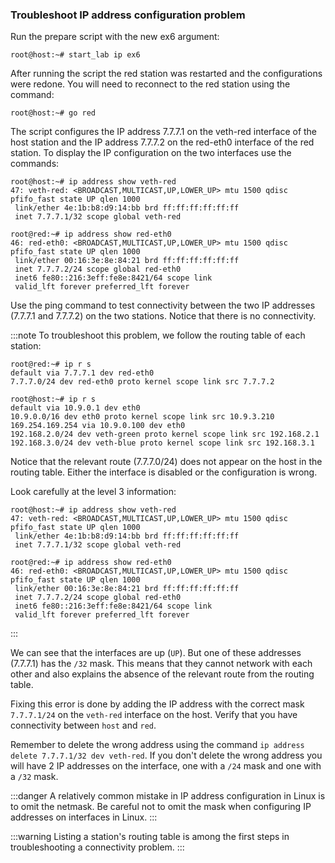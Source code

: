 ### Troubleshoot IP address configuration problem

Run the prepare script with the new ex6 argument:
```shell-command
root@host:~# start_lab ip ex6
```

After running the script the red station was restarted and the configurations were redone. You will need to reconnect to the red station using the command:
```shell-command
root@host:~# go red
```
The script configures the IP address 7.7.7.1 on the veth-red interface of the host station and the IP address 7.7.7.2 on the red-eth0 interface of the red station. To display the IP configuration on the two interfaces use the commands:
```shell-command
root@host:~# ip address show veth-red
47: veth-red: <BROADCAST,MULTICAST,UP,LOWER_UP> mtu 1500 qdisc pfifo_fast state UP qlen 1000
 link/ether 4e:1b:b8:d9:14:bb brd ff:ff:ff:ff:ff:ff
 inet 7.7.7.1/32 scope global veth-red
```

```shell-command
root@red:~# ip address show red-eth0
46: red-eth0: <BROADCAST,MULTICAST,UP,LOWER_UP> mtu 1500 qdisc pfifo_fast state UP qlen 1000
 link/ether 00:16:3e:8e:84:21 brd ff:ff:ff:ff:ff:ff
 inet 7.7.7.2/24 scope global red-eth0
 inet6 fe80::216:3eff:fe8e:8421/64 scope link
 valid_lft forever preferred_lft forever
```
Use the ping command to test connectivity between the two IP addresses (7.7.7.1 and 7.7.7.2) on the two stations. Notice that there is no connectivity.

:::note
To troubleshoot this problem, we follow the routing table of each station:
```shell-command
root@red:~# ip r s
default via 7.7.7.1 dev red-eth0
7.7.7.0/24 dev red-eth0 proto kernel scope link src 7.7.7.2
```

```shell-command
root@host:~# ip r s
default via 10.9.0.1 dev eth0
10.9.0.0/16 dev eth0 proto kernel scope link src 10.9.3.210
169.254.169.254 via 10.9.0.100 dev eth0
192.168.2.0/24 dev veth-green proto kernel scope link src 192.168.2.1
192.168.3.0/24 dev veth-blue proto kernel scope link src 192.168.3.1
```

Notice that the relevant route (7.7.7.0/24) does not appear on the host in the routing table. Either the interface is disabled or the configuration is wrong.

Look carefully at the level 3 information:
```shell-command
root@host:~# ip address show veth-red
47: veth-red: <BROADCAST,MULTICAST,UP,LOWER_UP> mtu 1500 qdisc pfifo_fast state UP qlen 1000
 link/ether 4e:1b:b8:d9:14:bb brd ff:ff:ff:ff:ff:ff
 inet 7.7.7.1/32 scope global veth-red
```

```shell-command
root@red:~# ip address show red-eth0
46: red-eth0: <BROADCAST,MULTICAST,UP,LOWER_UP> mtu 1500 qdisc pfifo_fast state UP qlen 1000
 link/ether 00:16:3e:8e:84:21 brd ff:ff:ff:ff:ff:ff
 inet 7.7.7.2/24 scope global red-eth0
 inet6 fe80::216:3eff:fe8e:8421/64 scope link
 valid_lft forever preferred_lft forever
```
:::

We can see that the interfaces are up (`UP`). But one of these addresses (7.7.7.1) has the `/32` mask. This means that they cannot network with each other and also explains the absence of the relevant route from the routing table.

Fixing this error is done by adding the IP address with the correct mask `7.7.7.1/24` on the `veth-red` interface on the host. Verify that you have connectivity between `host` and `red`.

Remember to delete the wrong address using the command `ip address delete 7.7.7.1/32 dev veth-red`. If you don't delete the wrong address you will have 2 IP addresses on the interface, one with a `/24` mask and one with a `/32` mask.


:::danger
A relatively common mistake in IP address configuration in Linux is to omit the netmask. Be careful not to omit the mask when configuring IP addresses on interfaces in Linux.
:::

:::warning
Listing a station's routing table is among the first steps in troubleshooting a connectivity problem.
:::
